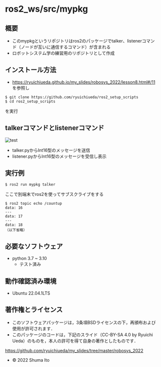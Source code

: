 # ros2_ws/src/mypkg
## 概要
* このmypkgというリポジトリはros2のパッケージでtalker、listenerコマンド（ノードが互いに通信するコマンド）が含まれる
* ロボットシステム学の練習用のリポジトリとして作成

## インストール方法
* https://ryuichiueda.github.io/my_slides/robosys_2022/lesson8.html#/11 を参照し
```
$ git clone https://github.com/ryuichiueda/ros2_setup_scripts
$ cd ros2_setup_scripts
```
を実行

## talkerコマンドとlistenerコマンド
![test](https://github.com/shuma-300/robosys202x/actions/workflows/test.yml/badge.svg)
* talker.pyからInt16型のメッセージを送信
* listener.pyからInt16型のメッセージを受信し表示

## 実行例
```
$ ros2 run mypkg talker
```
ここで別端末でros2を使ってサブスクライブをする
```
$ ros2 topic echo /countup
data: 16
---
data: 17
---
data: 18
（以下省略）
```

## 必要なソフトウェア
* python 3.7 ~ 3.10
  * テスト済み

## 動作確認済み環境
* Ubuntu 22.04.1LTS

## 著作権とライセンス
* このソフトウェアパッケージは，3条項BSDライセンスの下，再頒布および使用が許可されます．
* このパッケージのコードは，下記のスライド（CC-BY-SA 4.0 by Ryuichi Ueda）のものを，本人の許可を得て自身の著作としたものです．

https://github.com/ryuichiueda/my_slides/tree/master/robosys_2022

* © 2022 Shuma Ito
